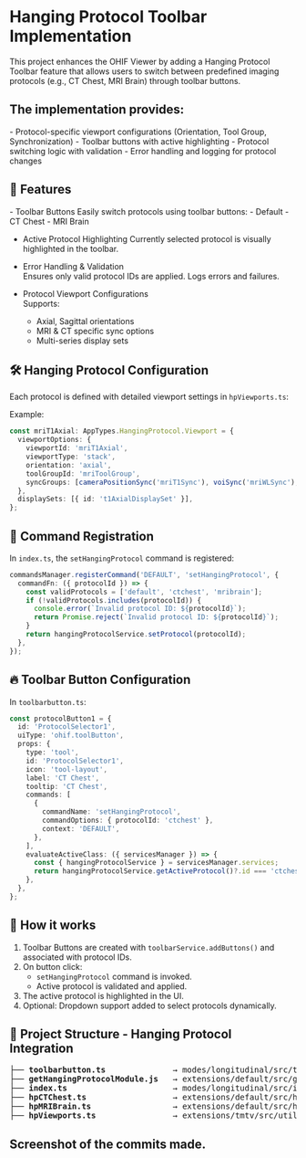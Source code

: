 <h1>Hanging Protocol Toolbar Implementation</h2>

This project enhances the OHIF Viewer by adding a Hanging Protocol Toolbar feature that allows users to switch between predefined imaging protocols (e.g., CT Chest, MRI Brain) through toolbar buttons.

<h2>The implementation provides:</h2>
- Protocol-specific viewport configurations (Orientation, Tool Group, Synchronization)
- Toolbar buttons with active highlighting
- Protocol switching logic with validation
- Error handling and logging for protocol changes

<h2>🚀 Features</h2>
- Toolbar Buttons  
  Easily switch protocols using toolbar buttons:  
  - Default
  - CT Chest
  - MRI Brain

- Active Protocol Highlighting
  Currently selected protocol is visually highlighted in the toolbar.

- Error Handling & Validation  
  Ensures only valid protocol IDs are applied. Logs errors and failures.

- Protocol Viewport Configurations  
  Supports:
  - Axial, Sagittal orientations
  - MRI & CT specific sync options
  - Multi-series display sets

<h2>🛠️ Hanging Protocol Configuration</h2>

Each protocol is defined with detailed viewport settings in `hpViewports.ts`:

Example:
```ts
const mriT1Axial: AppTypes.HangingProtocol.Viewport = {
  viewportOptions: {
    viewportId: 'mriT1Axial',
    viewportType: 'stack',
    orientation: 'axial',
    toolGroupId: 'mriToolGroup',
    syncGroups: [cameraPositionSync('mriT1Sync'), voiSync('mriWLSync'), hydrateSegSync],
  },
  displaySets: [{ id: 't1AxialDisplaySet' }],
};
```



<h2>📄 Command Registration</h2>

In `index.ts`, the `setHangingProtocol` command is registered:

```ts
commandsManager.registerCommand('DEFAULT', 'setHangingProtocol', {
  commandFn: ({ protocolId }) => {
    const validProtocols = ['default', 'ctchest', 'mribrain'];
    if (!validProtocols.includes(protocolId)) {
      console.error(`Invalid protocol ID: ${protocolId}`);
      return Promise.reject(`Invalid protocol ID: ${protocolId}`);
    }
    return hangingProtocolService.setProtocol(protocolId);
  },
});
```

<h2>🔥 Toolbar Button Configuration</h2>

In `toolbarbutton.ts`:

```ts
const protocolButton1 = {
  id: 'ProtocolSelector1',
  uiType: 'ohif.toolButton',
  props: {
    type: 'tool',
    id: 'ProtocolSelector1',
    icon: 'tool-layout',
    label: 'CT Chest',
    tooltip: 'CT Chest',
    commands: [
      {
        commandName: 'setHangingProtocol',
        commandOptions: { protocolId: 'ctchest' },
        context: 'DEFAULT',
      },
    ],
    evaluateActiveClass: ({ servicesManager }) => {
      const { hangingProtocolService } = servicesManager.services;
      return hangingProtocolService.getActiveProtocol()?.id === 'ctchest' ? 'active' : '';
    },
  },
};
```

<h2>🧩 How it works</h2>

1. Toolbar Buttons are created with `toolbarService.addButtons()` and associated with protocol IDs.
2. On button click:
   - `setHangingProtocol` command is invoked.
   - Active protocol is validated and applied.
3. The active protocol is highlighted in the UI.
4. Optional: Dropdown support added to select protocols dynamically.

<h2>📂 Project Structure - Hanging Protocol Integration</h2>

<pre>
├── <strong>toolbarbutton.ts</strong>              → modes/longitudinal/src/toolbarButtons.ts
├── <strong>getHangingProtocolModule.js</strong>   → extensions/default/src/getHangingProtocolModule.js
├── <strong>index.ts</strong>                      → modes/longitudinal/src/index.ts
├── <strong>hpCTChest.ts</strong>                  → extensions/default/src/hangingprotocols/hpCTChest.ts
├── <strong>hpMRIBrain.ts</strong>                 → extensions/default/src/hangingprotocols/hpMRIBrain.ts
├── <strong>hpViewports.ts</strong>                → extensions/tmtv/src/utils/hpViewports.ts
</pre>

<h2>Screenshot of the commits made.</h2>



